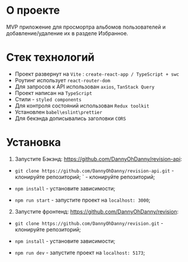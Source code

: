 # О проекте

MVP приложение для просмортра альбомов пользователей и добавление/удаление их в разделе Избранное.

# Стек технологий

- Проект развернут на `Vite` : `create-react-app / TypeScript + swc`
- Роутинг использует `react-router-dom`
- Для запросов к API использован `axios`, `TanStack Query`
- Проект написан на `TypeScript`
- Стили - `styled components`
- Для контроля состояний использован `Redux toolkit`
- Установлен `babel\eslint\prettier`
- Для бекэнда дописывались заголовки `CORS`

# Установка

1. Запустите Бэкэнд: https://github.com/DannyOhDanny/revision-api:

- `git clone https://github.com/DannyOhDanny/revision-api.git` - клонируйте репозиторий;
  ` - клонируйте репозиторий;

- `npm install` - yстановите зависимости;

- `npm run start` - запустите проект на `localhost: 3000`;

2. Запустите фронтенд: https://github.com/DannyOhDanny/revision:

- `git clone https://github.com/DannyOhDanny/revision.git` - клонируйте репозиторий;

- `npm install` - yстановите зависимости;

- `npm run dev` - запустите проект на `localhost: 5173`;
